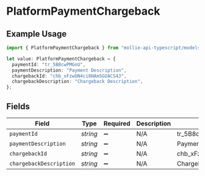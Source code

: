 # PlatformPaymentChargeback

## Example Usage

```typescript
import { PlatformPaymentChargeback } from "mollie-api-typescript/models/operations";

let value: PlatformPaymentChargeback = {
  paymentId: "tr_5B8cwPMGnU",
  paymentDescription: "Payment Description",
  chargebackId: "chb_xFzwUN4ci8HAmSGUACS4J",
  chargebackDescription: "Chargeback Description",
};
```

## Fields

| Field                     | Type                      | Required                  | Description               | Example                   |
| ------------------------- | ------------------------- | ------------------------- | ------------------------- | ------------------------- |
| `paymentId`               | *string*                  | :heavy_minus_sign:        | N/A                       | tr_5B8cwPMGnU             |
| `paymentDescription`      | *string*                  | :heavy_minus_sign:        | N/A                       | Payment Description       |
| `chargebackId`            | *string*                  | :heavy_minus_sign:        | N/A                       | chb_xFzwUN4ci8HAmSGUACS4J |
| `chargebackDescription`   | *string*                  | :heavy_minus_sign:        | N/A                       | Chargeback Description    |